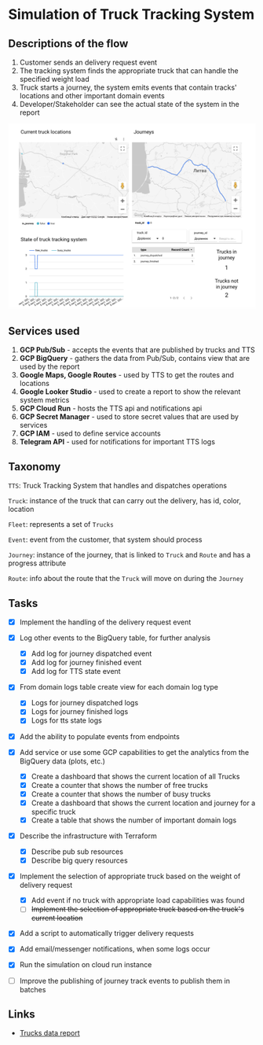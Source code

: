 # Simulation of Truck Tracking System

## Descriptions of the flow

1. Customer sends an delivery request event
2. The tracking system finds the appropriate truck that can handle the specified weight load
3. Truck starts a journey, the system emits events that contain tracks' locations and other important domain events
4. Developer/Stakeholder can see the actual state of the system in the report

![Report](./img/report.png)

## Services used

1. **GCP Pub/Sub** - accepts the events that are published by trucks and TTS
2. **GCP BigQuery** - gathers the data from Pub/Sub, contains view that are used by the report
3. **Google Maps, Google Routes** - used by TTS to get the routes and locations
4. **Google Looker Studio** - used to create a report to show the relevant system metrics
5. **GCP Cloud Run** - hosts the TTS api and notifications api
6. **GCP Secret Manager** - used to store secret values that are used by services
7. **GCP IAM** - used to define service accounts
8. **Telegram API** - used for notifications for important TTS logs


## Taxonomy

`TTS`: Truck Tracking System that handles and dispatches operations

`Truck`: instance of the truck that can carry out the delivery, has id, color, location

`Fleet`: represents a set of `Trucks`

`Event`: event from the customer, that system should process

`Journey`: instance of the journey, that is linked to `Truck` and `Route` and has a progress attribute

`Route`: info about the route that the `Truck` will move on during the `Journey`


## Tasks

- [x] Implement the handling of the delivery request event
- [x] Log other events to the BigQuery table, for further analysis
  - [x] Add log for journey dispatched event
  - [x] Add log for journey finished event
  - [x] Add log for TTS state event
- [x] From domain logs table create view for each domain log type
  - [x] Logs for journey dispatched logs
  - [x] Logs for journey finished logs
  - [x] Logs for tts state logs
- [x] Add the ability to populate events from endpoints
- [x] Add service or use some GCP capabilities to get the analytics from the BigQuery data (plots, etc.)
  - [x] Create a dashboard that shows the current location of all Trucks
  - [x] Create a counter that shows the number of free trucks
  - [x] Create a counter that shows the number of busy trucks
  - [x] Create a dashboard that shows the current location and journey for a specific truck
  - [x] Create a table that shows the number of important domain logs
- [x] Describe the infrastructure with Terraform
  - [x] Describe pub sub resources
  - [x] Describe big query resources
- [x] Implement the selection of appropriate truck based on the weight of delivery request
  - [x] Add event if no truck with appropriate load capabilities was found
  - [ ] ~~Implement the selection of appropriate truck based on the truck's current location~~
- [x] Add a script to automatically trigger delivery requests
- [x] Add email/messenger notifications, when some logs occur
- [x] Run the simulation on cloud run instance
- [ ] Improve the publishing of journey track events to publish them in batches


## Links

- [Trucks data report](https://lookerstudio.google.com/u/0/reporting/b65afff4-a83d-405b-bdfe-19ade39b8cc9/page/rOtgD)
